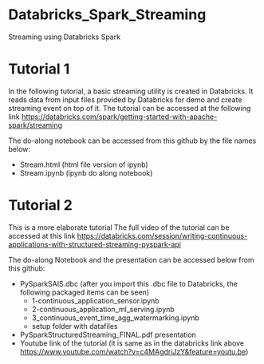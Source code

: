 # Databricks_Spark_Streaming
Streaming using Databricks Spark

# Tutorial 1
In the following tutorial, a basic streaming utility is created in Databricks. It reads data from input files provided by Databricks for demo and create streaming event on top of it.
The tutorial can be accessed at the following link
https://databricks.com/spark/getting-started-with-apache-spark/streaming

The do-along notebook can be accessed from this github by the file names below:
- Stream.html (html file version of ipynb)
- Stream.ipynb (ipynb do along notebook)

# Tutorial 2
This is a more elaborate tutorial
The full video of the tutorial can be accessed at this link
https://databricks.com/session/writing-continuous-applications-with-structured-streaming-pyspark-api

The do-along Notebook and the presentation can be accessed below from this github:
- PySparkSAIS.dbc (after you import this .dbc file to Databricks, the following packaged items can be seen)
  - 1-continuous_application_sensor.ipynb
  - 2-continuous_application_ml_serving.ipynb
  - 3_continuous_event_time_agg_watermarking.ipynb
  - setup folder with datafiles
- PySparkStructuredStreaming_FINAL.pdf presentation
- Youtube link of the tutorial (it is same as in the databricks link above https://www.youtube.com/watch?v=c4MAgdriJzY&feature=youtu.be)


